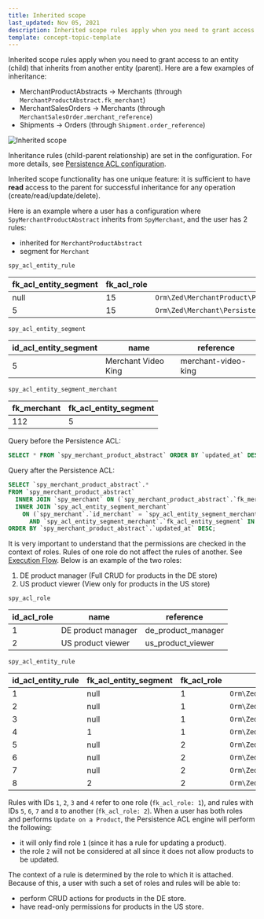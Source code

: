 ```yaml
---
title: Inherited scope
last_updated: Nov 05, 2021
description: Inherited scope rules apply when you need to grant access to an entity (child) that inherits from another entity (parent).
template: concept-topic-template
---
```


Inherited scope rules apply when you need to grant access to an entity (child) that inherits from another entity (parent). Here are a few examples of inheritance:

- MerchantProductAbstracts → Merchants (through `MerchantProductAbstract.fk_merchant`)
- MerchantSalesOrders → Merchants (through `MerchantSalesOrder.merchant_reference`)
- Shipments → Orders (through `Shipment.order_reference`)

![Inherited scope](https://confluence-connect.gliffy.net/embed/image/e473a9ca-2eb7-481d-b0c4-72d2563ec466.png?utm_medium=live&utm_source=custom)

Inheritance rules (child-parent relationship) are set in the configuration. For more details, see [Persistence ACL configuration](/docs/marketplace/dev/feature-walkthroughs/{{page.version}}/persistence-acl-feature-walkthrough/persistence-acl-feature-configuration.html).

Inherited scope functionality has one unique feature: it is sufficient to have **read** access to the parent for successful inheritance for any operation (create/read/update/delete).

Here is an example where a user has a configuration where `SpyMerchantProductAbstract` inherits from `SpyMerchant`, and the user has 2 rules:

- inherited for `MerchantProductAbstract`
- segment for `Merchant`

`spy_acl_entity_rule`

| fk_acl_entity_segment | fk_acl_role | entity | permission_mask | scope |
|-----|-----|-----|-----|-----|
| null | 15 | `Orm\Zed\MerchantProduct\Persistence\SpyMerchantProductAbstract` | `AclEntityConstants::OPERATION_MASK_READ` | `AclEntityConstants::SCOPE_INHERITED` |
| 5 | 15 | `Orm\Zed\Merchant\Persistence\SpyMerchant` | 1 | 1 |

`spy_acl_entity_segment`

| id_acl_entity_segment | name | reference |
|-----|-----|-----|
| 5 | Merchant Video King | merchant-video-king |

`spy_acl_entity_segment_merchant`

| fk_merchant | fk_acl_entity_segment |
|-----|-----|
| 112 | 5 |

Query before the Persistence ACL:
```sql
SELECT * FROM `spy_merchant_product_abstract` ORDER BY `updated_at` DESC;
```

Query after the Persistence ACL:
```sql
SELECT `spy_merchant_product_abstract`.*
FROM `spy_merchant_product_abstract`
  INNER JOIN `spy_merchant` ON (`spy_merchant_product_abstract`.`fk_merchant` = `spy_merchant`.`id_merchant`)
  INNER JOIN `spy_acl_entity_segment_merchant`
    ON (`spy_merchant`.`id_merchant` = `spy_acl_entity_segment_merchant`.`fk_merchant`
      AND `spy_acl_entity_segment_merchant`.`fk_acl_entity_segment` IN (5))
ORDER BY `spy_merchant_product_abstract`.`updated_at` DESC;
```

It is very important to understand that the permissions are checked in the context of roles. Rules of one role do not affect the rules of another. See [Execution Flow](/docs/marketplace/dev/feature-walkthroughs/{{page.version}}/persistence-acl-feature-walkthrough/execution-flow.html). Below is an example of the two roles:

1. DE product manager (Full CRUD for products in the DE store)
2. US product viewer (View only for products in the US store)

`spy_acl_role`

| id_acl_role | name | reference |
|-----|-----|-----|
| 1 | DE product manager | de_product_manager |
| 2 | US product viewer | us_product_viewer  |

`spy_acl_entity_rule`

| id_acl_entity_rule | fk_acl_entity_segment | fk_acl_role | entity | permission_mask | scope |
|-----|-----|-----|-----|-----|-----|
| 1 | null | 1 | `Orm\Zed\Product\Persistence\SpyProduct` | 15 | 2 |
| 2 | null | 1 | `Orm\Zed\Product\Persistence\SpyProductAbstract` | 15 | 2 |
| 3 | null | 1 | `Orm\Zed\Product\Persistence\SpyProductAbstractStore` | 15 | 2 |
| 4 | 1 | 1 | `Orm\Zed\Store\Persistence\SpyStore` | 1  | 1 |
| 5 | null | 2 | `Orm\Zed\Product\Persistence\SpyProduct` | 1  | 2 |
| 6 | null | 2 | `Orm\Zed\Product\Persistence\SpyProductAbstract` | 1  | 2 |
| 7 | null | 2 | `Orm\Zed\Product\Persistence\SpyProductAbstractStore` | 1  | 2 |
| 8 | 2 | 2 | `Orm\Zed\Store\Persistence\SpyStore` | 1  | 1 |

Rules with IDs `1`, `2`, `3` and `4` refer to one role (`fk_acl_role: 1`), and rules with IDs `5`, `6`, `7` and `8` to another (`fk_acl_role: 2`). When a user has both roles and performs `Update on a Product`, the Persistence ACL engine will perform the following:
- it will only find role `1` (since it has a rule for updating a product).
- the role `2` will not be considered at all since it does not allow products to be updated.

The context of a rule is determined by the role to which it is attached. Because of this, a user with such a set of roles and rules will be able to:

- perform CRUD actions for products in the DE store.
- have read-only permissions for products in the US store.
